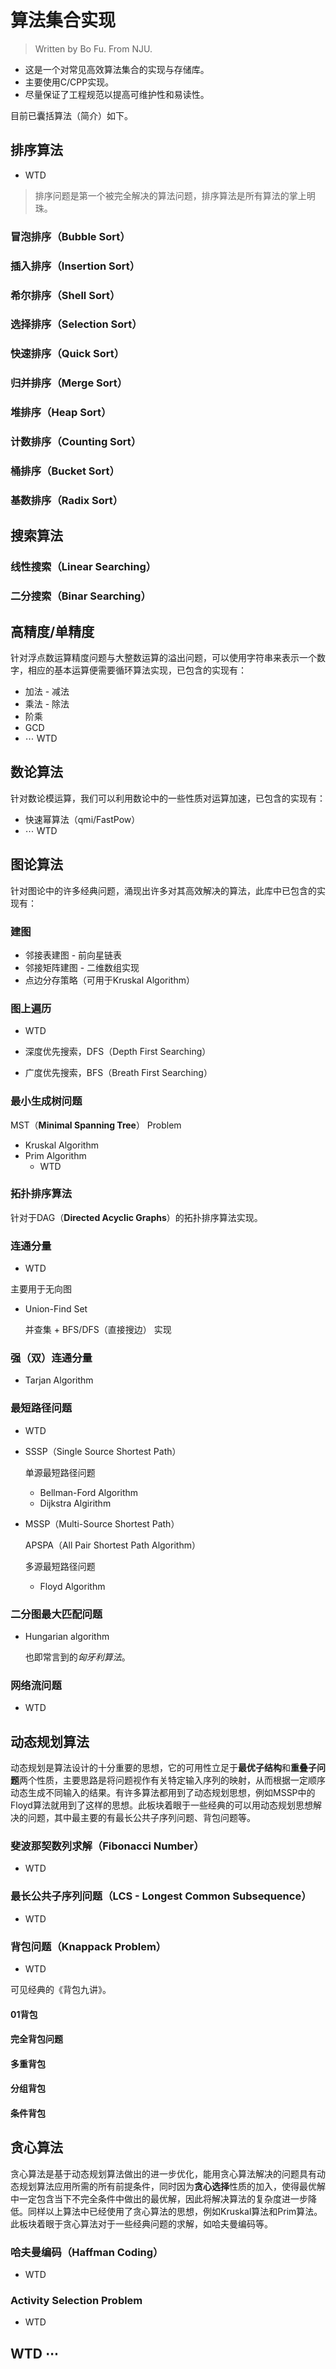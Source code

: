 # 算法集合实现

> Written by Bo Fu. From NJU.

- 这是一个对常见高效算法集合的实现与存储库。
- 主要使用C/CPP实现。
- 尽量保证了工程规范以提高可维护性和易读性。

目前已囊括算法（简介）如下。

## 排序算法

- WTD

> 排序问题是第一个被完全解决的算法问题，排序算法是所有算法的掌上明珠。

### 冒泡排序（Bubble Sort）

### 插入排序（Insertion Sort）

### 希尔排序（Shell Sort）

### 选择排序（Selection Sort）

### 快速排序（Quick Sort）

### 归并排序（Merge Sort）

### 堆排序（Heap Sort）

### 计数排序（Counting Sort）

### 桶排序（Bucket Sort）

### 基数排序（Radix Sort）

## 搜索算法

### 线性搜索（Linear Searching）

### 二分搜索（Binar Searching）

## 高精度/单精度

针对浮点数运算精度问题与大整数运算的溢出问题，可以使用字符串来表示一个数字，相应的基本运算便需要循环算法实现，已包含的实现有：

- 加法 - 减法
- 乘法 - 除法
- 阶乘
- GCD
- $\cdots$ WTD

## 数论算法

针对数论模运算，我们可以利用数论中的一些性质对运算加速，已包含的实现有：

- 快速幂算法（qmi/FastPow）
- $\cdots$ WTD

## 图论算法

针对图论中的许多经典问题，涌现出许多对其高效解决的算法，此库中已包含的实现有：

### 建图

- 邻接表建图 - 前向星链表
- 邻接矩阵建图 - 二维数组实现
- 点边分存策略（可用于Kruskal Algorithm）

### 图上遍历

- WTD

- 深度优先搜索，DFS（Depth First Searching）
- 广度优先搜索，BFS（Breath First Searching）

### 最小生成树问题

MST（**Minimal Spanning Tree**） Problem

- Kruskal Algorithm
- Prim Algorithm
  - WTD

### 拓扑排序算法

针对于DAG（**Directed Acyclic Graphs**）的拓扑排序算法实现。

### 连通分量

- WTD

主要用于无向图

- Union-Find Set 

  并查集 + BFS/DFS（直接搜边） 实现

### 强（双）连通分量

- Tarjan Algorithm

### 最短路径问题

- WTD

- SSSP（Single Source Shortest Path）

  单源最短路径问题

  - Bellman-Ford Algorithm
  - Dijkstra Algirithm

- MSSP（Multi-Source Shortest Path）

  APSPA（All Pair Shortest Path Algorithm） 

  多源最短路径问题
  
  - Floyd Algorithm

### 二分图最大匹配问题

- Hungarian algorithm

  也即常言到的*匈牙利算法*。

### 网络流问题

- WTD

## 动态规划算法

动态规划是算法设计的十分重要的思想，它的可用性立足于**最优子结构**和**重叠子问题**两个性质，主要思路是将问题视作有关特定输入序列的映射，从而根据一定顺序动态生成不同输入的结果。有许多算法都用到了动态规划思想，例如MSSP中的Floyd算法就用到了这样的思想。此板块着眼于一些经典的可以用动态规划思想解决的问题，其中最主要的有最长公共子序列问题、背包问题等。

### 斐波那契数列求解（Fibonacci Number）

- WTD

###  最长公共子序列问题（LCS - Longest Common Subsequence）

- WTD

### 背包问题（Knappack Problem）

- WTD

可见经典的《背包九讲》。

#### 01背包

#### 完全背包问题

#### 多重背包

#### 分组背包

#### 条件背包

## 贪心算法

贪心算法是基于动态规划算法做出的进一步优化，能用贪心算法解决的问题具有动态规划算法应用所需的所有前提条件，同时因为**贪心选择**性质的加入，使得最优解中一定包含当下不完全条件中做出的最优解，因此将解决算法的复杂度进一步降低。同样以上算法中已经使用了贪心算法的思想，例如Kruskal算法和Prim算法。此板块着眼于贪心算法对于一些经典问题的求解，如哈夫曼编码等。

### 哈夫曼编码（Haffman Coding）

- WTD

### Activity Selection Problem

- WTD

## WTD $\cdots$